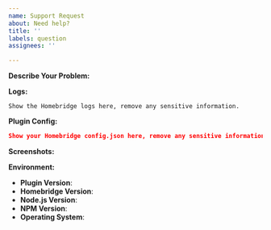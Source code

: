 ```yaml
---
name: Support Request
about: Need help?
title: ''
labels: question
assignees: ''

---
```


<!-- You must use the issue template below when submitting a support request -->

**Describe Your Problem:**

<!-- A clear and concise description of what problem you are trying to solve. -->

**Logs:**

```
Show the Homebridge logs here, remove any sensitive information.
```

**Plugin Config:**

```json
Show your Homebridge config.json here, remove any sensitive information.
```

**Screenshots:**

<!-- If applicable, add screenshots to help explain your problem. -->

**Environment:**

- **Plugin Version**:
- **Homebridge Version**: <!-- homebridge -V -->
- **Node.js Version**: <!-- node -v -->
- **NPM Version**: <!-- npm -v -->
- **Operating System**: <!-- Raspbian / Ubuntu / Debian / Windows / macOS / Docker / hb-service -->

<!-- Click the "Preview" tab before you submit to ensure the formatting is correct. -->
